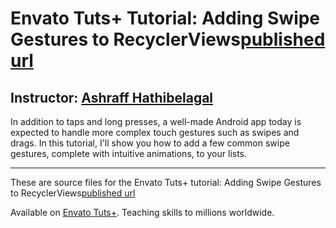 # Envato Tuts+ Tutorial: Adding Swipe Gestures to RecyclerViews[published url]
## Instructor: [Ashraff Hathibelagal][instructor url]

In addition to taps and long presses, a well-made Android app today is expected to handle more complex touch gestures such as swipes and drags. In this tutorial, I'll show you how to add a few common swipe gestures, complete with intuitive animations, to your lists.

------
These are source files for the Envato Tuts+ tutorial: Adding Swipe Gestures to RecyclerViews[published url]

Available on [Envato Tuts+](https://tutsplus.com). Teaching skills to millions worldwide.

[published url]: http://code.tutsplus.com/tutorials/adding-swipe-gestures-to-recyclerviews--cms-32427
[instructor url]: https://tutsplus.com/authors/ashraff-hathibelagal
